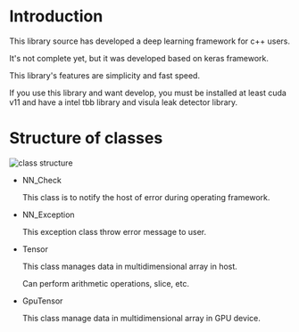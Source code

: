 Introduction
============
This library source has developed a deep learning framework for c++ users.

It's not complete yet, but it was developed based on keras framework.

This library's features are simplicity and fast speed.

If you use this library and want develop, you must be installed at least cuda v11 and have a intel tbb library and visula leak detector library. 

Structure of classes
===================
![class structure](https://github.com/aax1221xaa/nn_core/assets/135483148/3b122b34-f480-4c24-b993-5ea6ad689412)

* NN_Check

  This class is to notify the host of error during operating framework.

* NN_Exception

  This exception class throw error message to user.

* Tensor

  This class manages data in multidimensional array in host.

  Can perform arithmetic operations, slice, etc.

* GpuTensor

  This class manage data in multidimensional array in GPU device.
